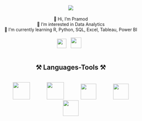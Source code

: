 <h1 align="center">
    <img src="https://readme-typing-svg.herokuapp.com/?font=Righteous&size=35&center=true&vCenter=true&width=500&height=70&duration=4000&lines=Hi+There!+👋;+I'm+Pramod!;" />
</h1>

<div align="center">
    👋 Hi, I’m Pramod<br>👀 I’m interested in Data Analytics<br>🌱 I’m currently learning R, Python, SQL, Excel, Tableau, Power BI<br>
</div>
<br>
   

<div align="center"> 
      <a href="https://www.linkedin.com/in/pramod-kumar-sahu-/">
        <img width="30px" style="padding-right:10px;" src="https://github.com/Pramodkumar-Analyst/icon/blob/main/linkedin-app-icon.svg"/></a> 
      <a href="mailto:pramodkumarsahu027@gmail.com">
         <img width="34px" style="padding-right:10px;" src="https://github.com/Pramodkumar-Analyst/icon/blob/main/Gmail-01.svg"/></a>
</div>

<br />





<h2 align="center">⚒️ Languages-Tools ⚒️</h2>
<br />
<div align="center">
    <img width="55px" style="margin: 0 25px;" src="https://cdn.jsdelivr.net/gh/devicons/devicon@latest/icons/r/r-original.svg"/>
    <img width="55px" style="margin: 0 25px;" src="https://github.com/Pramodkumar-Analyst/icon/blob/main/SQL%20Database.svg"/>
    <img width="50px" style="margin: 0 25px;" src="https://github.com/Pramodkumar-Analyst/icon/blob/main/microsoft-excel-icon.svg"/>
    <img width="50px" style="margin: 0 25px;" src="https://github.com/Pramodkumar-Analyst/icon/blob/main/power-bi-icon.svg"/>
    <img width="50px" style="margin: 0 25px;" src="https://github.com/Pramodkumar-Analyst/icon/blob/main/python-programming-language-icon.svg"/> 
</div>



<!--### GitHub Stats:
![](https://github-readme-stats.vercel.app/api?username=Pramodkumar-Analyst&theme=radical&hide_border=false&include_all_commits=false&count_private=false)<br/>
![](https://nirzak-streak-stats.vercel.app/?user=Pramodkumar-Analyst&theme=radical&hide_border=false)<br/> -->


